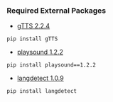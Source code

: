 ### Required External Packages

- [gTTS 2.2.4](https://duckduckgo.comhttps://pypi.org/project/gTTS/)
<pre><code>pip install gTTS</code></pre>

- [playsound 1.2.2](https://pypi.org/project/playsound/)
<pre><code>pip install playsound==1.2.2</code></pre>

- [langdetect 1.0.9](https://pypi.org/project/playsound/)
<pre><code>pip install langdetect</code></pre>
